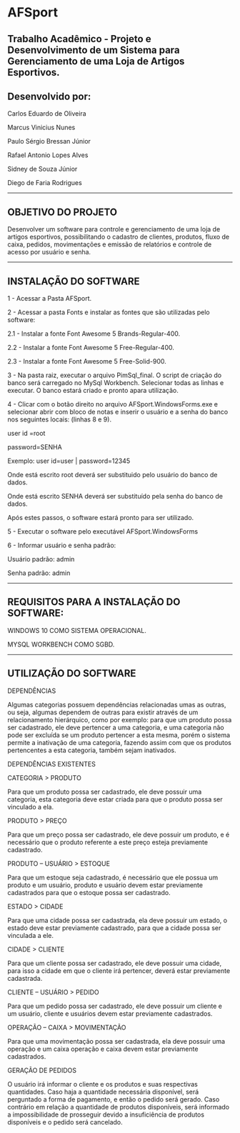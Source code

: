 # AFSport
Trabalho Acadêmico - Projeto e Desenvolvimento de um Sistema para Gerenciamento de uma Loja de Artigos Esportivos.
----------------------------------------------------------------------------------------------------------------------------------------

Desenvolvido por: 
----------------------------------------------------------------------------------------------------------------------------------------
Carlos Eduardo de Oliveira

Marcus Vinicius Nunes

Paulo Sérgio Bressan Júnior

Rafael Antonio Lopes Alves

Sidney de Souza Júnior

Diego de Faria Rodrigues

----------------------------------------------------------------------------------------------------------------------------------------
OBJETIVO DO PROJETO
----------------------------------------------------------------------------------------------------------------------------------------
Desenvolver um software para controle e gerenciamento de uma loja de artigos esportivos, possibilitando o cadastro de clientes, produtos, fluxo de caixa, pedidos, movimentações e emissão de relatórios e controle de acesso por usuário e senha. 

----------------------------------------------------------------------------------------------------------------------------------------
INSTALAÇÃO DO SOFTWARE
----------------------------------------------------------------------------------------------------------------------------------------
1 -  Acessar a Pasta AFSport.

2 -  Acessar a pasta Fonts e instalar as fontes que são utilizadas pelo software:

2.1	- Instalar a fonte Font Awesome 5 Brands-Regular-400.

2.2	- Instalar a fonte Font Awesome 5 Free-Regular-400.

2.3	- Instalar a fonte Font Awesome 5 Free-Solid-900.

3 - Na pasta raiz, executar o arquivo PimSql_final. O script de criação do banco será carregado no MySql Workbench. Selecionar todas as linhas e executar. O banco estará criado e pronto apara utilização.

4 - Clicar com o botão direito no arquivo AFSport.WindowsForms.exe e selecionar abrir com bloco de notas e inserir o usuário e a senha do banco nos seguintes locais: (linhas 8 e 9).

user id =root

password=SENHA

Exemplo: user id=user | password=12345

Onde está escrito root deverá ser substituido pelo usuário do banco de dados.

Onde está escrito SENHA deverá ser substituído pela senha do banco de dados.

Após estes passos, o software estará pronto para ser utilizado.

5	- Executar o software pelo executável AFSport.WindowsForms

6	- Informar usuário e senha padrão:

Usuário padrão: admin

Senha padrão: admin

----------------------------------------------------------------------------------------------------------------------------------------

REQUISITOS PARA A INSTALAÇÃO DO SOFTWARE:
----------------------------------------------------------------------------------------------------------------------------------------
WINDOWS 10 COMO SISTEMA OPERACIONAL.

MYSQL WORKBENCH COMO SGBD.

----------------------------------------------------------------------------------------------------------------------------------------
UTILIZAÇÃO DO SOFTWARE
----------------------------------------------------------------------------------------------------------------------------------------
DEPENDÊNCIAS

Algumas categorias possuem dependências relacionadas umas as outras, ou seja, algumas dependem de outras para existir através de um relacionamento hierárquico, como por exemplo: para que um produto possa ser cadastrado, ele deve pertencer a uma categoria, e uma categoria não pode ser excluída se um produto pertencer a esta mesma, porém o sistema permite a inativação de uma categoria, fazendo assim com que os produtos pertencentes a esta categoria, também sejam inativados.

DEPENDÊNCIAS EXISTENTES

CATEGORIA > PRODUTO

Para que um produto possa ser cadastrado, ele deve possuir uma categoria, esta categoria deve estar criada para que o produto possa ser vinculado a ela.

PRODUTO > PREÇO

Para que um preço possa ser cadastrado, ele deve possuir um produto, e é necessário que o produto referente a este preço esteja previamente cadastrado.

PRODUTO – USUÁRIO > ESTOQUE

Para que um estoque seja cadastrado, é necessário que ele possua um produto e um usuário, produto e usuário devem estar previamente cadastrados para que o estoque possa ser cadastrado.

ESTADO > CIDADE

Para que uma cidade possa ser cadastrada, ela deve possuir um estado, o estado deve estar previamente cadastrado, para que a cidade possa ser vinculada a ele.

CIDADE > CLIENTE

Para que um cliente possa ser cadastrado, ele deve possuir uma cidade, para isso a cidade em que o cliente irá pertencer, deverá estar previamente cadastrada.

CLIENTE – USUÁRIO > PEDIDO

Para que um pedido possa ser cadastrado, ele deve possuir um cliente e um usuário, cliente e usuários devem estar previamente cadastrados.

OPERAÇÃO – CAIXA > MOVIMENTAÇÃO

Para que uma movimentação possa ser cadastrada, ela deve possuir uma operação e um caixa operação e caixa devem estar previamente cadastrados.

GERAÇÃO DE PEDIDOS

O usuário irá informar o cliente e os produtos e suas respectivas quantidades. Caso haja a quantidade necessária disponível, será perguntado a forma de pagamento, e então o pedido será gerado. Caso contrário em relação a quantidade de produtos disponíveis, será informado a impossibilidade de prosseguir devido a insuficiência de produtos disponíveis e o pedido será cancelado.
